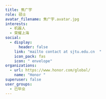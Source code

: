 ```yaml
---
title: 焦广宇
role: 硕士
avatar_filename: 焦广宇.avatar.jpg
interests:
  - 机器人
  - 荣耀上海
social:
  - display:
      header: false
    link: "mailto contact at sjtu.edu.cn  "
    icon_pack: fas
    icon: " envelope"
organizations:
  - url: https://www.honor.com/global/
    name: "Honor "
superuser: false
user_groups:
  - 已毕业
---
```

